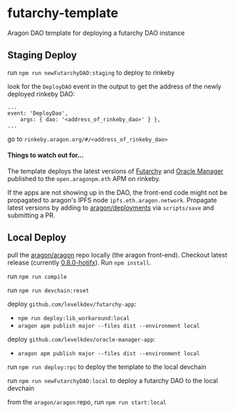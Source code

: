 # futarchy-template
Aragon DAO template for deploying a futarchy DAO instance

## Staging Deploy

run `npm run newFutarchyDAO:staging` to deploy to rinkeby

look for the `DeployDAO` event in the output to get the address of the newly deployed rinkeby DAO:

```
...
event: 'DeployDao',
    args: { dao: '<address_of_rinkeby_dao>' } },
...
```

go to `rinkeby.aragon.org/#/<address_of_rinkeby_dao>`

#### Things to watch out for...

The template deploys the latest versions of [Futarchy](https://github.com/levelkdev/futarchy-app) and [Oracle Manager](https://github.com/levelkdev/oracle-manager-app) published to the `open.aragonpm.eth` APM on rinkeby.

If the apps are not showing up in the DAO, the front-end code might not be propagated to aragon's IPFS node `ipfs.eth.aragon.network`. Propagate latest versions by adding to [aragon/deployments](https://github.com/aragon/deployments) via `scripts/save` and submitting a PR.

## Local Deploy

pull the [aragon/aragon](https://github.com/aragon/aragon) repo locally (the aragon front-end). Checkout latest release (currently [0.8.0-hotifx](https://github.com/aragon/aragon/releases/tag/0.8.0-hotifx)). Run `npm install`.

run `npm run compile`

run `npm run devchain:reset`

deploy `github.com/levelkdev/futarchy-app`:
  * `npm run deploy:lib_workaround:local`
  * `aragon apm publish major --files dist --environment local`


deploy `github.com/levelkdev/oracle-manager-app`:
  * `aragon apm publish major --files dist --environment local`

run `npm run deploy:rpc` to deploy the template to the local devchain

run `npm run newFutarchyDAO:local` to deploy a futarchy DAO to the local devchain

from the `aragon/aragon` repo, run `npm run start:local`
